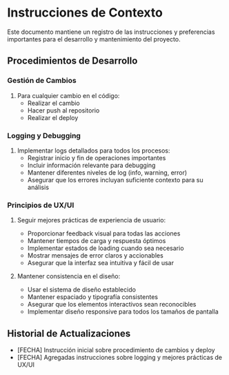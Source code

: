# Instrucciones de Contexto

Este documento mantiene un registro de las instrucciones y preferencias importantes para el desarrollo y mantenimiento del proyecto.

## Procedimientos de Desarrollo

### Gestión de Cambios
1. Para cualquier cambio en el código:
   - Realizar el cambio
   - Hacer push al repositorio
   - Realizar el deploy

### Logging y Debugging
1. Implementar logs detallados para todos los procesos:
   - Registrar inicio y fin de operaciones importantes
   - Incluir información relevante para debugging
   - Mantener diferentes niveles de log (info, warning, error)
   - Asegurar que los errores incluyan suficiente contexto para su análisis

### Principios de UX/UI
1. Seguir mejores prácticas de experiencia de usuario:
   - Proporcionar feedback visual para todas las acciones
   - Mantener tiempos de carga y respuesta óptimos
   - Implementar estados de loading cuando sea necesario
   - Mostrar mensajes de error claros y accionables
   - Asegurar que la interfaz sea intuitiva y fácil de usar

2. Mantener consistencia en el diseño:
   - Usar el sistema de diseño establecido
   - Mantener espaciado y tipografía consistentes
   - Asegurar que los elementos interactivos sean reconocibles
   - Implementar diseño responsive para todos los tamaños de pantalla

## Historial de Actualizaciones
- [FECHA] Instrucción inicial sobre procedimiento de cambios y deploy
- [FECHA] Agregadas instrucciones sobre logging y mejores prácticas de UX/UI 
